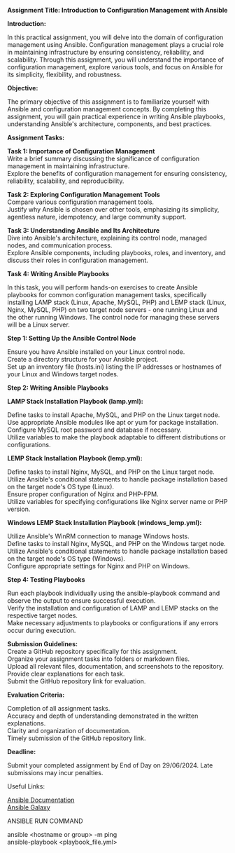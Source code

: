   
**Assignment Title: Introduction to Configuration Management with Ansible**

**Introduction:**

In this practical assignment, you will delve into the domain of configuration management using Ansible. Configuration management plays a crucial role in maintaining infrastructure by ensuring consistency, reliability, and scalability. Through this assignment, you will understand the importance of configuration management, explore various tools, and focus on Ansible for its simplicity, flexibility, and robustness.

**Objective:**

The primary objective of this assignment is to familiarize yourself with Ansible and configuration management concepts. By completing this assignment, you will gain practical experience in writing Ansible playbooks, understanding Ansible's architecture, components, and best practices.

**Assignment Tasks:**

**Task 1: Importance of Configuration Management**  
Write a brief summary discussing the significance of configuration management in maintaining infrastructure.  
Explore the benefits of configuration management for ensuring consistency, reliability, scalability, and reproducibility.

**Task 2: Exploring Configuration Management Tools**  
Compare various configuration management tools.  
Justify why Ansible is chosen over other tools, emphasizing its simplicity, agentless nature, idempotency, and large community support.

**Task 3: Understanding Ansible and Its Architecture**  
Dive into Ansible's architecture, explaining its control node, managed nodes, and communication process.  
Explore Ansible components, including playbooks, roles, and inventory, and discuss their roles in configuration management.

**Task 4: Writing Ansible Playbooks**

In this task, you will perform hands-on exercises to create Ansible playbooks for common configuration management tasks, specifically installing LAMP stack (Linux, Apache, MySQL, PHP) and LEMP stack (Linux, Nginx, MySQL, PHP) on two target node servers \- one running Linux and the other running Windows. The control node for managing these servers will be a Linux server.

**Step 1: Setting Up the Ansible Control Node**

Ensure you have Ansible installed on your Linux control node.  
Create a directory structure for your Ansible project.  
Set up an inventory file (hosts.ini) listing the IP addresses or hostnames of your Linux and Windows target nodes.

**Step 2: Writing Ansible Playbooks**

**LAMP Stack Installation Playbook (lamp.yml):**

Define tasks to install Apache, MySQL, and PHP on the Linux target node.  
Use appropriate Ansible modules like apt or yum for package installation.  
Configure MySQL root password and database if necessary.  
Utilize variables to make the playbook adaptable to different distributions or configurations.

**LEMP Stack Installation Playbook (lemp.yml):**

Define tasks to install Nginx, MySQL, and PHP on the Linux target node.  
Utilize Ansible's conditional statements to handle package installation based on the target node's OS type (Linux).  
Ensure proper configuration of Nginx and PHP-FPM.  
Utilize variables for specifying configurations like Nginx server name or PHP version.

**Windows LEMP Stack Installation Playbook (windows\_lemp.yml):**

Utilize Ansible's WinRM connection to manage Windows hosts.  
Define tasks to install Nginx, MySQL, and PHP on the Windows target node.  
Utilize Ansible's conditional statements to handle package installation based on the target node's OS type (Windows).  
Configure appropriate settings for Nginx and PHP on Windows.

**Step 4: Testing Playbooks**

Run each playbook individually using the ansible-playbook command and observe the output to ensure successful execution.  
Verify the installation and configuration of LAMP and LEMP stacks on the respective target nodes.  
Make necessary adjustments to playbooks or configurations if any errors occur during execution.

**Submission Guidelines:**  
Create a GitHub repository specifically for this assignment.  
Organize your assignment tasks into folders or markdown files.  
Upload all relevant files, documentation, and screenshots to the repository.  
Provide clear explanations for each task.  
Submit the GitHub repository link for evaluation.

**Evaluation Criteria:**

Completion of all assignment tasks.  
Accuracy and depth of understanding demonstrated in the written explanations.  
Clarity and organization of documentation.  
Timely submission of the GitHub repository link.

**Deadline:**

Submit your completed assignment by End of Day on 29/06/2024. Late submissions may incur penalties.

Useful Links:

[Ansible Documentation](https://docs.ansible.com/)  
[Ansible Galaxy](https://galaxy.ansible.com/)

ANSIBLE RUN COMMAND

ansible \<hostname or group\> \-m ping  
ansible-playbook \<playbook\_file.yml\>

